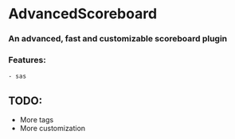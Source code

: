 # AdvancedScoreboard

### An advanced, fast and customizable scoreboard plugin
### Features:
    - sas

## TODO:
 - More tags
 - More customization
 
